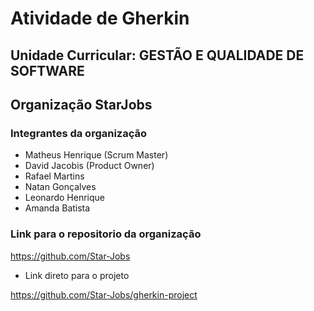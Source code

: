 # Atividade de Gherkin

## Unidade Curricular: GESTÃO E QUALIDADE DE SOFTWARE

## Organização StarJobs

### Integrantes da organização

- Matheus Henrique (Scrum Master)
- David Jacobis (Product Owner)
- Rafael Martins 
- Natan Gonçalves 
- Leonardo Henrique
- Amanda Batista


### Link para o repositorio da organização 
https://github.com/Star-Jobs
- Link direto para o projeto

https://github.com/Star-Jobs/gherkin-project
